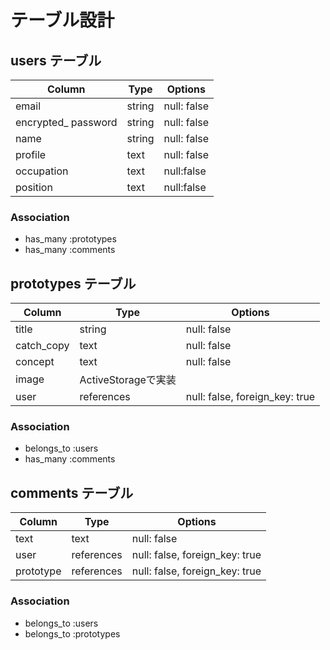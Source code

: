 # テーブル設計

## users テーブル

| Column                | Type     | Options     |
| --------------------- | -------- | ----------- |
| email                 | string   | null: false |
| encrypted_ password   | string   | null: false |
| name                  | string   | null: false |
| profile               | text     | null: false |
| occupation            | text     | null:false  |
| position              | text     | null:false  |

### Association

- has_many :prototypes
- has_many :comments

##  prototypes テーブル

| Column             | Type       | Options                        |
| ------------------ | ------     | ------------------------------ |
| title              | string     | null: false                    |
| catch_copy         | text       | null: false                    |
| concept            | text       | null: false                    |
| image              |  ActiveStorageで実装                         |
| user               | references | null: false, foreign_key: true |

### Association

- belongs_to :users
- has_many :comments

## comments テーブル

| Column             | Type       | Options                        |
| ------------------ | ------     | ------------------------------ |
| text               | text       | null: false                    |
| user               | references | null: false, foreign_key: true |
| prototype          | references | null: false, foreign_key: true |

### Association

- belongs_to :users
- belongs_to :prototypes